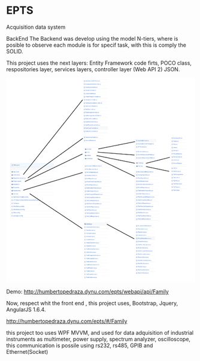 # EPTS
Acquisition data system

BackEnd
The Backend was develop using the model N-tiers, where is posible to observe each module is for specif task, with this is comply the SOLID.

This project uses the next layers: Entity Framework code firts, POCO class, respositories layer, services layers, controller layer (Web API 2) JSON. 

![alt text](https://github.com/hbkhum/EPTS/blob/master/Architecture.png)

Demo:
http://humbertopedraza.dynu.com/epts/webapi/api/Family

Now, respect whit the front end , this project uses, Bootstrap, Jquery, AngularJS 1.6.4.

http://humbertopedraza.dynu.com/epts/#/Family


this project too uses WPF MVVM, and used for data adquisition of industrial instruments as multimeter, power supply, spectrum analyzer, oscilloscope, this communication is possile using rs232, rs485, GPIB and Ethernet(Socket)
